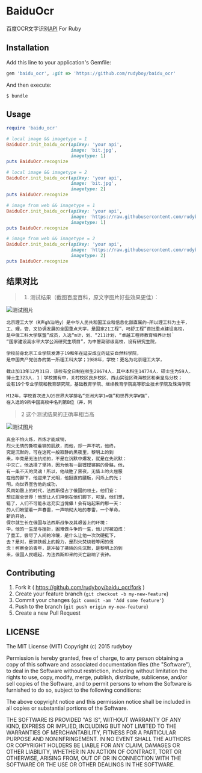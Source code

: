 # BaiduOcr

百度OCR文字识别[API](http://apistore.baidu.com/apiworks/servicedetail/146.html) For Ruby

## Installation

Add this line to your application's Gemfile:

```ruby
gem 'baidu_ocr', :git => 'https://github.com/rudyboy/baidu_ocr'
```

And then execute:

    $ bundle


## Usage

``` ruby
require 'baidu_ocr'

# local image && imagetype = 1
BaiduOcr.init_baidu_ocr(apikey: 'your api',
                        image: 'bit.jpg',
                        imagetype: 1)
puts BaiduOcr.recognize

# local image && imagetype = 2
BaiduOcr.init_baidu_ocr(apikey: 'your api',
                        image: 'bit.jpg',
                        imagetype: 2)
puts BaiduOcr.recognize

# image from web && imagetype = 1
BaiduOcr.init_baidu_ocr(apikey: 'your api',
                        image: 'https://raw.githubusercontent.com/rudyboy/baidu_ocr/master/examples/bit.jpg',
                        imagetype: 1)
puts BaiduOcr.recognize

# image from web && imagetype = 2
BaiduOcr.init_baidu_ocr(apikey: 'your api',
                        image: 'https://raw.githubusercontent.com/rudyboy/baidu_ocr/master/examples/bit.jpg',
                        imagetype: 2)
puts BaiduOcr.recognize

```

## 结果对比

>1. 测试结果（截图百度百科，原文字图片好些效果更佳）：

![测试图片](https://github.com/rudyboy/baidu_ocr/blob/master/examples/bit.jpg?raw=true) 

```
北京理工大学（R声gh汕吧y）是中华人民共和国工业和信息化部直属的―所以理工科为主干，
工、理，管、文协调发展的全国重点大学，是国家21工程”、吗舒工程”首批重点建设高校，
是中俄工科大学联盟”成员，入选“m计，划、“211计划，“卓越工程师教育培养计划｀
“国家建设高水平大学公派研究生项目”，为中管副部级高校，设有研究生院，  

学校前身北京工业学院发源于19和年在延安成立的延安自然科学院，
是中国共产党创办的第一所理工科大学；1988年，学校：更名为北京理工大学，

截止加13年12月31日．该校有全日制在校生28674人．其中本科生14774人．硕士生为59人．
博士生323人．1｜学校拥有中，关村校区良乡校区、西山实验区珠海校区和秦皇岛分校；
设有19个专业学院和教育研究院，基础教育学院、继续教育学院高等职业技术学院及珠海学院

M12年，学校首次进入QS世界大学排名“亚洲大学1∞强”和世界大学W强”，
在入选的9所中国高校中名列第B位（并，列
```

>2 这个测试结果的正确率相当高

![测试图片](https://github.com/rudyboy/baidu_ocr/blob/master/examples/test.jpg?raw=true) 

```
真金不怕火炼，百炼才能成钢，
烈火无情的撕咬着钢的肌肤，而他，却一声不吭，他终，
究是沉默的，可在这死一般寂静的黑夜里，黎明上的到
来，毕竟是无法抗拒的，不是在沉默中爆发，就是在先沉默：
中灭亡，他选择了坚持，因为他有一副铿铿锵锵的骨骼，他，
有一条不灭的灵魂！所以，他战胜了黑夜，无情上的火屈服
在他的脚下，他迎来了光明，他挺直的腰板，闪烁上的光；
明，向世界宣告他的成功，
风雨如罄上的时代，法西斯侵占了俄国的领土，他们妄：
想征服全世界！他想让人们拜倒在他们脚下，可是，他们想，
错了，人们不可能永远充实当傀儡！会有站起来的那一天：
的人们盼望着一声春雷，一声响彻大地的春雷，一个革命，
新的开始，
保尔就生长在俄国与法西斯战争及其艰苦上的环境：
中，他的一生是与挫折，困难做斗争的一生，他儿时被迫成：
了童工，尝尽了人间的冷暖，是什么让他一次次硬挺下，
去？是对，是钢铁般上的毅力，是烈火焚烧若等闲的信
念！柯察金的青年，是冲破了拂晓的先沉默，是黎明上的到
来，俄国人民崛起，为法西斯即来的灭亡敲响了丧钟。
```
## Contributing

1. Fork it ( https://github.com/rudyboy/baidu_ocr/fork )
2. Create your feature branch (`git checkout -b my-new-feature`)
3. Commit your changes (`git commit -am 'Add some feature'`)
4. Push to the branch (`git push origin my-new-feature`)
5. Create a new Pull Request

## LICENSE

The MIT License (MIT) Copyright (c) 2015 rudyboy

Permission is hereby granted, free of charge, to any person obtaining a copy of this software and associated documentation files (the "Software"), to deal in the Software without restriction, including without limitation the rights to use, copy, modify, merge, publish, distribute, sublicense, and/or sell copies of the Software, and to permit persons to whom the Software is furnished to do so, subject to the following conditions:

The above copyright notice and this permission notice shall be included in all copies or substantial portions of the Software.

THE SOFTWARE IS PROVIDED "AS IS", WITHOUT WARRANTY OF ANY KIND, EXPRESS OR IMPLIED, INCLUDING BUT NOT LIMITED TO THE WARRANTIES OF MERCHANTABILITY, FITNESS FOR A PARTICULAR PURPOSE AND NONINFRINGEMENT. IN NO EVENT SHALL THE AUTHORS OR COPYRIGHT HOLDERS BE LIABLE FOR ANY CLAIM, DAMAGES OR OTHER LIABILITY, WHETHER IN AN ACTION OF CONTRACT, TORT OR OTHERWISE, ARISING FROM, OUT OF OR IN CONNECTION WITH THE SOFTWARE OR THE USE OR OTHER DEALINGS IN THE SOFTWARE.
